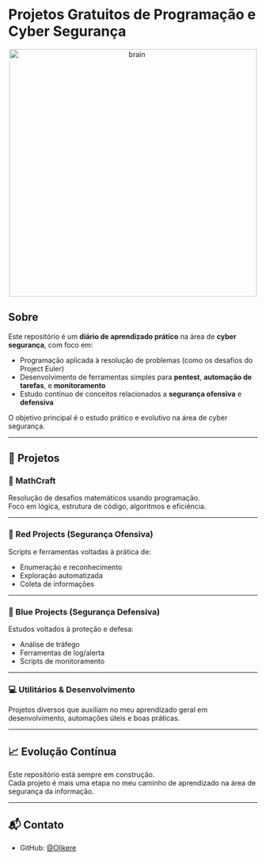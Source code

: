 
# Projetos Gratuitos de Programação e Cyber Segurança

<p align="center">
  <img src="https://github.com/Olikere/Free-Projects/raw/main/images/brain.png" alt="brain" width="500" />
</p>



## Sobre

Este repositório é um **diário de aprendizado prático** na área de **cyber segurança**, com foco em:

- Programação aplicada à resolução de problemas (como os desafios do Project Euler)
- Desenvolvimento de ferramentas simples para **pentest**, **automação de tarefas**, e **monitoramento**
- Estudo contínuo de conceitos relacionados a **segurança ofensiva** e **defensiva**

O objetivo principal é o estudo prático e evolutivo na área de cyber segurança.


------------------


## 🧠 Projetos

### 🔢 MathCraft

Resolução de desafios matemáticos usando programação.  
Foco em lógica, estrutura de código, algoritmos e eficiência.


------------------


### 🔴 Red Projects (Segurança Ofensiva)
Scripts e ferramentas voltadas à prática de:
- Enumeração e reconhecimento
- Exploração automatizada
- Coleta de informações


------------------


### 🔵 Blue Projects (Segurança Defensiva)
Estudos voltados à proteção e defesa:
- Análise de tráfego
- Ferramentas de log/alerta
- Scripts de monitoramento

---

### 💻 Utilitários & Desenvolvimento
Projetos diversos que auxiliam no meu aprendizado geral em desenvolvimento, automações úteis e boas práticas.

---

## 📈 Evolução Contínua

Este repositório está sempre em construção.  
Cada projeto é mais uma etapa no meu caminho de aprendizado na área de segurança da informação.

---

## 📬 Contato

- GitHub: [@Olikere](https://github.com/Olikere)
